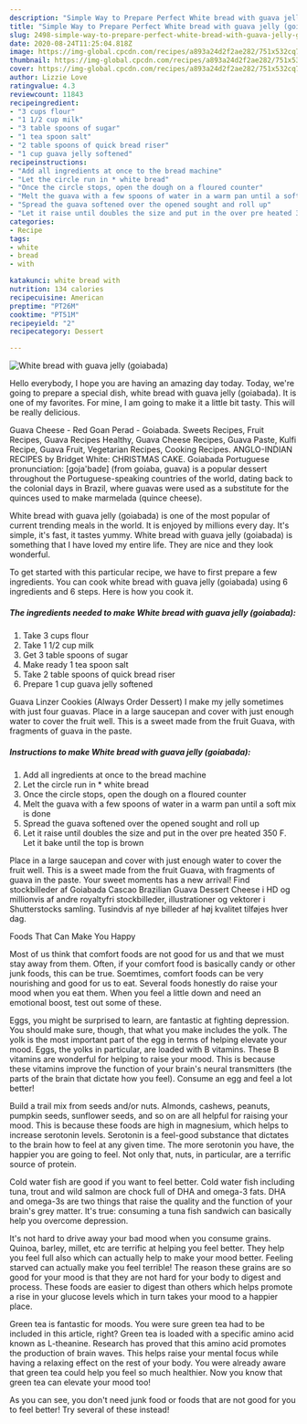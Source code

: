 ```yaml
---
description: "Simple Way to Prepare Perfect White bread with guava jelly (goiabada)"
title: "Simple Way to Prepare Perfect White bread with guava jelly (goiabada)"
slug: 2498-simple-way-to-prepare-perfect-white-bread-with-guava-jelly-goiabada
date: 2020-08-24T11:25:04.818Z
image: https://img-global.cpcdn.com/recipes/a893a24d2f2ae282/751x532cq70/white-bread-with-guava-jelly-goiabada-recipe-main-photo.jpg
thumbnail: https://img-global.cpcdn.com/recipes/a893a24d2f2ae282/751x532cq70/white-bread-with-guava-jelly-goiabada-recipe-main-photo.jpg
cover: https://img-global.cpcdn.com/recipes/a893a24d2f2ae282/751x532cq70/white-bread-with-guava-jelly-goiabada-recipe-main-photo.jpg
author: Lizzie Love
ratingvalue: 4.3
reviewcount: 11843
recipeingredient:
- "3 cups flour"
- "1 1/2 cup milk"
- "3 table spoons of sugar"
- "1 tea spoon salt"
- "2 table spoons of quick bread riser"
- "1 cup guava jelly softened"
recipeinstructions:
- "Add all ingredients at once to the bread machine"
- "Let the circle run in * white bread"
- "Once the circle stops, open the dough on a floured counter"
- "Melt the guava with a few spoons of water in a warm pan until a soft mix is done"
- "Spread the guava softened over the opened sought and roll up"
- "Let it raise until doubles the size and put in the over pre heated 350 F. Let it bake until the top is brown"
categories:
- Recipe
tags:
- white
- bread
- with

katakunci: white bread with 
nutrition: 134 calories
recipecuisine: American
preptime: "PT26M"
cooktime: "PT51M"
recipeyield: "2"
recipecategory: Dessert

---
```



![White bread with guava jelly (goiabada)](https://img-global.cpcdn.com/recipes/a893a24d2f2ae282/751x532cq70/white-bread-with-guava-jelly-goiabada-recipe-main-photo.jpg)

Hello everybody, I hope you are having an amazing day today. Today, we're going to prepare a special dish, white bread with guava jelly (goiabada). It is one of my favorites. For mine, I am going to make it a little bit tasty. This will be really delicious.

Guava Cheese - Red Goan Perad - Goiabada. Sweets Recipes, Fruit Recipes, Guava Recipes Healthy, Guava Cheese Recipes, Guava Paste, Kulfi Recipe, Guava Fruit, Vegetarian Recipes, Cooking Recipes. ANGLO-INDIAN RECIPES by Bridget White: CHRISTMAS CAKE. Goiabada Portuguese pronunciation: [goja&#39;badɐ] (from goiaba, guava) is a popular dessert throughout the Portuguese-speaking countries of the world, dating back to the colonial days in Brazil, where guavas were used as a substitute for the quinces used to make marmelada (quince cheese).

White bread with guava jelly (goiabada) is one of the most popular of current trending meals in the world. It is enjoyed by millions every day. It's simple, it's fast, it tastes yummy. White bread with guava jelly (goiabada) is something that I have loved my entire life. They are nice and they look wonderful.


To get started with this particular recipe, we have to first prepare a few ingredients. You can cook white bread with guava jelly (goiabada) using 6 ingredients and 6 steps. Here is how you cook it.

<!--inarticleads1-->

##### The ingredients needed to make White bread with guava jelly (goiabada):

1. Take 3 cups flour
1. Take 1 1/2 cup milk
1. Get 3 table spoons of sugar
1. Make ready 1 tea spoon salt
1. Take 2 table spoons of quick bread riser
1. Prepare 1 cup guava jelly softened


Guava Linzer Cookies (Always Order Dessert) I make my jelly sometimes with just four guavas. Place in a large saucepan and cover with just enough water to cover the fruit well. This is a sweet made from the fruit Guava, with fragments of guava in the paste. 

<!--inarticleads2-->

##### Instructions to make White bread with guava jelly (goiabada):

1. Add all ingredients at once to the bread machine
1. Let the circle run in * white bread
1. Once the circle stops, open the dough on a floured counter
1. Melt the guava with a few spoons of water in a warm pan until a soft mix is done
1. Spread the guava softened over the opened sought and roll up
1. Let it raise until doubles the size and put in the over pre heated 350 F. Let it bake until the top is brown


Place in a large saucepan and cover with just enough water to cover the fruit well. This is a sweet made from the fruit Guava, with fragments of guava in the paste. Your sweet moments has a new arrival! Find stockbilleder af Goiabada Cascao Brazilian Guava Dessert Cheese i HD og millionvis af andre royaltyfri stockbilleder, illustrationer og vektorer i Shutterstocks samling. Tusindvis af nye billeder af høj kvalitet tilføjes hver dag. 

Foods That Can Make You Happy


Most of us think that comfort foods are not good for us and that we must stay away from them. Often, if your comfort food is basically candy or other junk foods, this can be true. Soemtimes, comfort foods can be very nourishing and good for us to eat. Several foods honestly do raise your mood when you eat them. When you feel a little down and need an emotional boost, test out some of these.

Eggs, you might be surprised to learn, are fantastic at fighting depression. You should make sure, though, that what you make includes the yolk. The yolk is the most important part of the egg in terms of helping elevate your mood. Eggs, the yolks in particular, are loaded with B vitamins. These B vitamins are wonderful for helping to raise your mood. This is because these vitamins improve the function of your brain's neural transmitters (the parts of the brain that dictate how you feel). Consume an egg and feel a lot better!

Build a trail mix from seeds and/or nuts. Almonds, cashews, peanuts, pumpkin seeds, sunflower seeds, and so on are all helpful for raising your mood. This is because these foods are high in magnesium, which helps to increase serotonin levels. Serotonin is a feel-good substance that dictates to the brain how to feel at any given time. The more serotonin you have, the happier you are going to feel. Not only that, nuts, in particular, are a terrific source of protein.

Cold water fish are good if you want to feel better. Cold water fish including tuna, trout and wild salmon are chock full of DHA and omega-3 fats. DHA and omega-3s are two things that raise the quality and the function of your brain's grey matter. It's true: consuming a tuna fish sandwich can basically help you overcome depression. 

It's not hard to drive away your bad mood when you consume grains. Quinoa, barley, millet, etc are terrific at helping you feel better. They help you feel full also which can actually help to make your mood better. Feeling starved can actually make you feel terrible! The reason these grains are so good for your mood is that they are not hard for your body to digest and process. These foods are easier to digest than others which helps promote a rise in your glucose levels which in turn takes your mood to a happier place.

Green tea is fantastic for moods. You were sure green tea had to be included in this article, right? Green tea is loaded with a specific amino acid known as L-theanine. Research has proved that this amino acid promotes the production of brain waves. This helps raise your mental focus while having a relaxing effect on the rest of your body. You were already aware that green tea could help you feel so much healthier. Now you know that green tea can elevate your mood too!

As you can see, you don't need junk food or foods that are not good for you to feel better! Try several of these instead!

